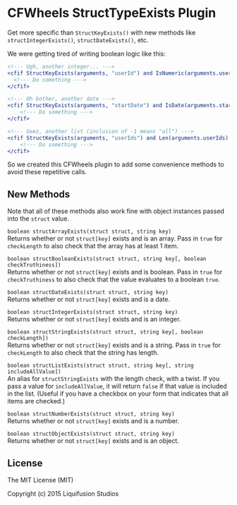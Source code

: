 # CFWheels StructTypeExists Plugin

Get more specific than `StructKeyExists()` with new methods like `structIntegerExists()`, `structDateExists()`, etc.

We were getting tired of writing boolean logic like this:

```coldfusion
<!--- Ugh, another integer... --->
<cfif StructKeyExists(arguments, "userId") and IsNumeric(arguments.userId) and IsValid("integer", arguments.userId)>
  <!--- Do something --->
</cfif>

<!--- Oh bother, another date --->
<cfif StructKeyExists(arguments, "startDate") and IsDate(arguments.startDate)>
	<!--- Do something --->
</cfif>

<!--- Geez, another list (inclusion of -1 means "all") --->
<cfif StructKeyExists(arguments, "userIds") and Len(arguments.userIds) and not ListFind(arguments.userIds, -1)>
	<!--- Do something --->
</cfif>
```

So we created this CFWheels plugin to add some convenience methods to avoid these repetitive calls.

## New Methods

Note that all of these methods also work fine with object instances passed into the `struct` value.

`boolean structArrayExists(struct struct, string key)`<br />
Returns whether or not `struct[key]` exists and is an array. Pass in `true` for `checkLength` to also check that the array
has at least 1 item.

`boolean structBooleanExists(struct struct, string key[, boolean checkTruthiness])`<br />
Returns whether or not `struct[key]` exists and is boolean. Pass in `true` for `checkTruthiness` to also check that the value
evaluates to a boolean `true`.

`boolean structDateExists(struct struct, string key)`<br />
Returns whether or not `struct[key]` exists and is a date.

`boolean structIntegerExists(struct struct, string key)`<br />
Returns whether or not `struct[key]` exists and is an integer.

`boolean structStringExists(struct struct, string key[, boolean checkLength])`<br />
Returns whether or not `struct[key]` exists and is a string. Pass in `true` for `checkLength` to also check that the string
has length.

`boolean structListExists(struct struct, string key[, string includeAllValue])`<br />
An alias for `structStringExists` with the length check, with a twist. If you pass a value for `includeAllValue`, it will
return `false` if that value is included in the list. (Useful if you have a checkbox on your form that indicates that all
items are checked.)

`boolean structNumberExists(struct struct, string key)`<br />
Returns whether or not `struct[key]` exists and is a number.

`boolean structObjectExists(struct struct, string key)`<br />
Returns whether or not `struct[key]` exists and is an object.

## License

The MIT License (MIT)

Copyright (c) 2015 Liquifusion Studios
